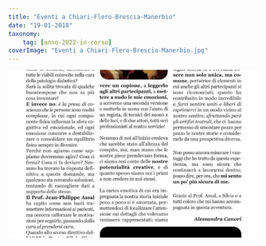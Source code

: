 ```yaml
---
title: "Eventi a Chiari-Flero-Brescia-Manerbio"
date: "19-01-2018"
taxonomy: 
    tag: [anno-2022-in-corso]
coverImage: "Eventi a Chiari-Flero-Brescia-Manerbio.jpg"
---
```


![Eventi a Chiari-Flero-Brescia-Manerbio](images/Eventi%20a%20Chiari-Flero-Brescia-Manerbio.jpg)
